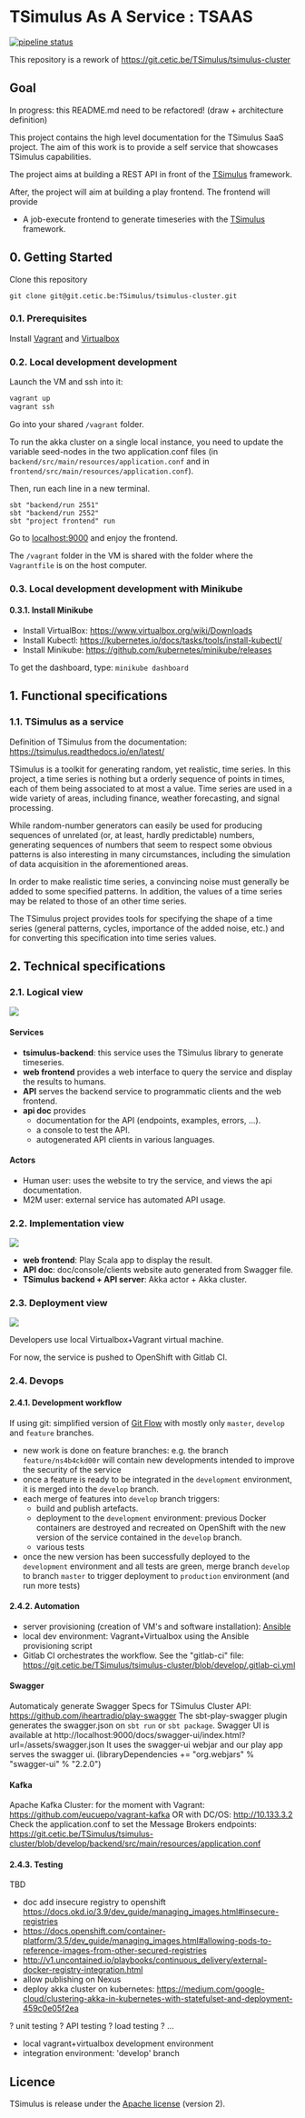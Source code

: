 # TSimulus As A Service : TSAAS

[![pipeline status](https://git.cetic.be/TSimulus/tsimulus-saas/badges/develop/pipeline.svg)](https://git.cetic.be/TSimulus/tsimulus-saas/commits/develop)

This repository is a rework of https://git.cetic.be/TSimulus/tsimulus-cluster

## Goal

In progress: this README.md need to be refactored! (draw + architecture definition)

This project contains the high level documentation for the TSimulus SaaS project.
The aim of this work is to provide a self service that showcases TSimulus capabilities.

The project aims at building a REST API in front of the [TSimulus](https://github.com/cetic/TSimulus) framework.

After, the project will aim at building a play frontend. The frontend will provide

* A job-execute frontend to generate timeseries with the [TSimulus](https://github.com/cetic/TSimulus) framework.

## 0. Getting Started

Clone this repository

```
git clone git@git.cetic.be:TSimulus/tsimulus-cluster.git
```

### 0.1. Prerequisites

Install [Vagrant](https://www.vagrantup.com/) and [Virtualbox](https://www.virtualbox.org/)

### 0.2. Local development development

Launch the VM and ssh into it: 

```bash
vagrant up
vagrant ssh
```

Go into your shared `/vagrant` folder.

To run the akka cluster on a single local instance, you need to update the variable seed-nodes in the two application.conf files (in `backend/src/main/resources/application.conf` and in `frontend/src/main/resources/application.conf`).

Then, run each line in a new terminal. 

```
sbt "backend/run 2551"
sbt "backend/run 2552"
sbt "project frontend" run
```

Go to [localhost:9000](http://localhost:9000) and enjoy the frontend.

The `/vagrant` folder in the VM is shared with the folder where the `Vagrantfile` is on the host computer. 

### 0.3. Local development development with Minikube

#### 0.3.1. Install Minikube

* Install VirtualBox: https://www.virtualbox.org/wiki/Downloads
* Install Kubectl: https://kubernetes.io/docs/tasks/tools/install-kubectl/
* Install Minikube: https://github.com/kubernetes/minikube/releases

To get the dashboard, type: `minikube dashboard` 

## 1. Functional specifications

### 1.1. TSimulus as a service

Definition of TSimulus from the documentation: https://tsimulus.readthedocs.io/en/latest/

TSimulus is a toolkit for generating random, yet realistic, time series. In this project, a time series is nothing but a orderly sequence of points in times, each of them being associated to at most a value. Time series are used in a wide variety of areas, including finance, weather forecasting, and signal processing.

While random-number generators can easily be used for producing sequences of unrelated (or, at least, hardly predictable) numbers, generating sequences of numbers that seem to respect some obvious patterns is also interesting in many circumstances, including the simulation of data acquisition in the aforementioned areas.

In order to make realistic time series, a convincing noise must generally be added to some specified patterns. In addition, the values of a time series may be related to those of an other time series.

The TSimulus project provides tools for specifying the shape of a time series (general patterns, cycles, importance of the added noise, etc.) and for converting this specification into time series values.

## 2. Technical specifications

### 2.1. Logical view

![](doc/architecture/logical_view.png)

#### Services

* **tsimulus-backend**: this service uses the TSimulus library to generate timeseries.
* **web frontend** provides a web interface to query the service and display the results to humans.
* **API** serves the backend service to programmatic clients and the web frontend.
* **api doc** provides 
  * documentation for the API (endpoints, examples, errors, ...).
  * a console to test the API.
  * autogenerated API clients in various languages.

#### Actors

* Human user: uses the website to try the service, and views the api documentation.
* M2M user: external service has automated API usage.

### 2.2. Implementation view

![](doc/architecture/implementation_view.png)

* **web frontend**: Play Scala app to display the result.
* **API doc**: doc/console/clients website auto generated from Swagger file.
* **TSimulus backend + API server**: Akka actor + Akka cluster.

### 2.3. Deployment view

![](doc/architecture/deployment_view.png)

Developers use local Virtualbox+Vagrant virtual machine.

For now, the service is pushed to OpenShift with Gitlab CI.

### 2.4. Devops

#### 2.4.1. Development workflow

If using git: simplified version of [Git Flow](http://nvie.com/posts/a-successful-git-branching-model/) with mostly only `master`, `develop` and `feature` branches.

* new work is done on feature branches: e.g. the branch `feature/ns4b4ckd00r` will contain new developments intended to improve the security of the service
* once a feature is ready to be integrated in the `development` environment, it is merged into the `develop` branch.
* each merge of features into `develop` branch triggers:
  * build and publish artefacts.
  * deployment to the `development` environment: previous Docker containers are destroyed and recreated on OpenShift with the new version of the service contained in the `develop` branch.
  * various tests
* once the new version has been successfully deployed to the `development` environment and all tests are green, merge branch `develop` to branch `master` to trigger deployment to `production` environment (and run more tests)

#### 2.4.2. Automation

* server provisioning (creation of VM's and software installation): [Ansible](https://www.ansible.com)
* local dev environment: Vagrant+Virtualbox using the Ansible provisioning script
* Gitlab CI orchestrates the workflow. See the "gitlab-ci" file: https://git.cetic.be/TSimulus/tsimulus-cluster/blob/develop/.gitlab-ci.yml

#### Swagger

Automaticaly generate Swagger Specs for TSimulus Cluster API: https://github.com/iheartradio/play-swagger
The sbt-play-swagger plugin generates the swagger.json on `sbt run` or `sbt package`.
Swagger UI is available at http://localhost:9000/docs/swagger-ui/index.html?url=/assets/swagger.json
It uses the swagger-ui webjar and our play app serves the swagger ui.
(libraryDependencies += "org.webjars" % "swagger-ui" % "2.2.0")

#### Kafka
 
Apache Kafka Cluster: for the moment with Vagrant: https://github.com/eucuepo/vagrant-kafka OR with DC/OS: http://10.133.3.2
Check the application.conf to set the Message Brokers endpoints: https://git.cetic.be/TSimulus/tsimulus-cluster/blob/develop/backend/src/main/resources/application.conf

#### 2.4.3. Testing

TBD 

* doc add insecure registry to openshift https://docs.okd.io/3.9/dev_guide/managing_images.html#insecure-registries
* https://docs.openshift.com/container-platform/3.5/dev_guide/managing_images.html#allowing-pods-to-reference-images-from-other-secured-registries
* http://v1.uncontained.io/playbooks/continuous_delivery/external-docker-registry-integration.html
* allow publishing on Nexus
* deploy akka cluster on kubernetes: https://medium.com/google-cloud/clustering-akka-in-kubernetes-with-statefulset-and-deployment-459c0e05f2ea

? unit testing
? API testing
? load testing
? ...

* local vagrant+virtualbox development environment
* integration environment: 'develop' branch

## Licence

TSimulus is release under the [Apache license](http://www.apache.org/licenses/) (version 2). 
